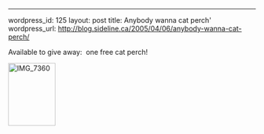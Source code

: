 --- 
wordpress_id: 125
layout: post
title: Anybody wanna cat perch'
wordpress_url: http://blog.sideline.ca/2005/04/06/anybody-wanna-cat-perch/

<p>Available to give away:  one free cat perch!</p>
<p><a href="http://my.aream.ca/blogs/images/IMG_7360.JPG"><img height="128" alt="IMG_7360" src="http://my.aream.ca/blogs/images/IMG_7360_thumb.jpg" width="96" border="0" /></a></p>

